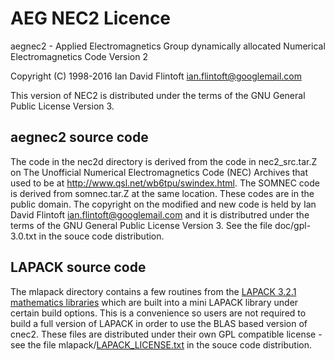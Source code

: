 
# AEG NEC2 Licence

aegnec2 - Applied Electromagnetics Group dynamically allocated 
Numerical Electromagnetics Code Version 2

Copyright (C) 1998-2016 Ian David Flintoft <ian.flintoft@googlemail.com>

This version of NEC2 is distributed under the terms of the GNU General
Public License Version 3. 

## aegnec2 source code

The code in the nec2d directory is derived from the code in
nec2_src.tar.Z on The Unofficial Numerical Electromagnetics Code (NEC)
Archives that used to be at http://www.qsl.net/wb6tpu/swindex.html. 
The SOMNEC code is derived from somnec.tar.Z at the same location. 
These codes are in the public domain. The copyright on the modified
and new code is held by Ian David Flintoft <ian.flintoft@googlemail.com>
and it is distributred under the terms of the GNU General Public 
License Version 3. See the file doc/gpl-3.0.txt in the souce code 
distribution.

## LAPACK source code

The mlapack directory contains a few routines from the 
[LAPACK 3.2.1 mathematics libraries](http://www.netlib.org/lapack) which are
built into a mini LAPACK library under certain build options. This is a 
convenience so users are not required to build a full version of LAPACK 
in order to use the BLAS based version of cnec2. These files are 
distributed under their own GPL compatible license - see the file
mlapack/[LAPACK_LICENSE.txt][] in the souce code distribution.
 

[LAPACK_LICENSE.txt]: https://github.com/flintoftid/aegnec2/blob/master/mlapack/LAPACK_LICENSE.txt
